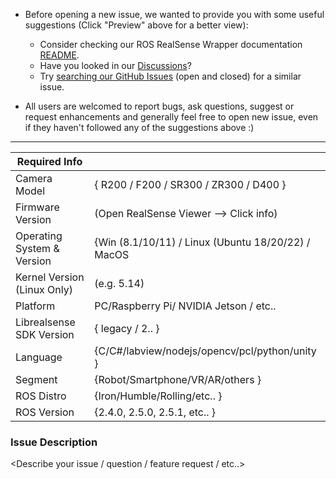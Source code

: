 * Before opening a new issue, we wanted to provide you with some useful suggestions (Click "Preview" above for a better view):

    * Consider checking our ROS RealSense Wrapper documentation [README](https://github.com/IntelRealSense/realsense-ros/blob/ros2-development/README.md).
    * Have you looked in our [Discussions](https://github.com/IntelRealSense/realsense-ros/discussions)?
    * Try [searching our GitHub Issues](https://github.com/IntelRealSense/realsense-ros/issues) (open and closed) for a similar issue.

* All users are welcomed to report bugs, ask questions, suggest or request enhancements and generally feel free to open new issue, even if they haven't followed any of the suggestions above :)

----------------------------------------------------------------------------------------------------

| Required Info                         |                                                                                         |
|---------------------------------|------------------------------------------------------------ |
| Camera Model                       | { R200 / F200 / SR300 / ZR300 / D400 }                          | 
| Firmware Version                   | (Open RealSense Viewer --> Click info)                          | 
| Operating System & Version |   {Win (8.1/10/11) / Linux (Ubuntu 18/20/22) / MacOS  | 
| Kernel Version (Linux Only)    |  (e.g. 5.14)                                                                       | 
| Platform                                 | PC/Raspberry Pi/ NVIDIA Jetson / etc..                           |
| Librealsense SDK Version       |  { legacy / 2.<?>.<?> }                                                    | 
| Language                               |  {C/C#/labview/nodejs/opencv/pcl/python/unity }         | 
| Segment			         |  {Robot/Smartphone/VR/AR/others }                             | 
| ROS Distro			         |  {Iron/Humble/Rolling/etc.. }                                           | 
| ROS Version                           |  {2.4.0, 2.5.0, 2.5.1, etc.. }                                                  | 


### Issue Description
<Describe your issue / question / feature request / etc..>
